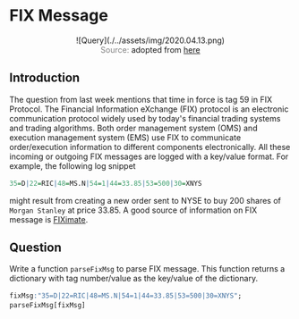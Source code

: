 # FIX Message

<span style="display:block;text-align:center">
![Query](./../assets/img/2020.04.13.png)
</span>
<span style="display:block;text-align:center"><font color="grey">Source: </font>adopted from <a href="https://forexware.com/en/blog/wp-content/uploads/2017/05/FIXProtocol_Logo.jpg">here</a></span>


## Introduction
The question from last week mentions that time in force is tag 59 in FIX Protocol. The Financial Information eXchange (FIX) protocol is an electronic communication protocol widely used by today's financial trading systems and trading algorithms. Both order management system (OMS) and execution management system (EMS) use FIX to communicate order/execution information to different components electronically. All these incoming or outgoing FIX messages are logged with a key/value format. For example, the following log snippet

```q
35=D|22=RIC|48=MS.N|54=1|44=33.85|53=500|30=XNYS
```

might result from creating a new order sent to NYSE to buy 200 shares of ``Morgan Stanley`` at price 33.85. A good source of information on FIX message is [FIXimate][FIXimate].


## Question
Write a function ``parseFixMsg`` to parse FIX message. This function returns a dictionary with tag number/value as the key/value of the dictionary.

```q
fixMsg:"35=D|22=RIC|48=MS.N|54=1|44=33.85|53=500|30=XNYS";
parseFixMsg[fixMsg]
```

[FIXimate]: https://fiximate.fixtrading.org/
